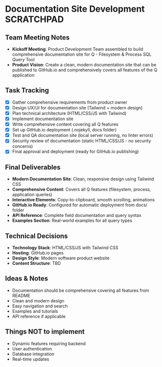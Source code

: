 # Documentation Site Development SCRATCHPAD

## Team Meeting Notes
- **Kickoff Meeting**: Product Development Team assembled to build comprehensive documentation site for Q - Filesystem & Process SQL Query Tool
- **Product Vision**: Create a clean, modern documentation site that can be published to GitHub.io and comprehensively covers all features of the Q application

## Task Tracking
- [x] Gather comprehensive requirements from product owner
- [x] Design UX/UI for documentation site (Tailwind + modern design)
- [x] Plan technical architecture (HTML/CSS/JS with Tailwind)
- [x] Implement documentation site
- [x] Write comprehensive content covering all Q features
- [x] Set up GitHub.io deployment (.nojekyll, docs folder)
- [x] Test and QA documentation site (local server running, no linter errors)
- [x] Security review of documentation (static HTML/CSS/JS - no security concerns)
- [x] Final approval and deployment (ready for GitHub.io publishing)

## Final Deliverables
- **Modern Documentation Site**: Clean, responsive design using Tailwind CSS
- **Comprehensive Content**: Covers all Q features (filesystem, process, application queries)
- **Interactive Elements**: Copy-to-clipboard, smooth scrolling, animations
- **GitHub.io Ready**: Configured for automatic deployment from docs/ folder
- **API Reference**: Complete field documentation and query syntax
- **Examples Section**: Real-world examples for all query types

## Technical Decisions
- **Technology Stack**: HTML/CSS/JS with Tailwind CSS
- **Hosting**: GitHub.io pages
- **Design Style**: Modern software product website
- **Content Structure**: TBD

## Ideas & Notes
- Documentation should be comprehensive covering all features from README
- Clean and modern design
- Easy navigation and search
- Examples and tutorials
- API reference if applicable

## Things NOT to implement
- Dynamic features requiring backend
- User authentication
- Database integration
- Real-time updates